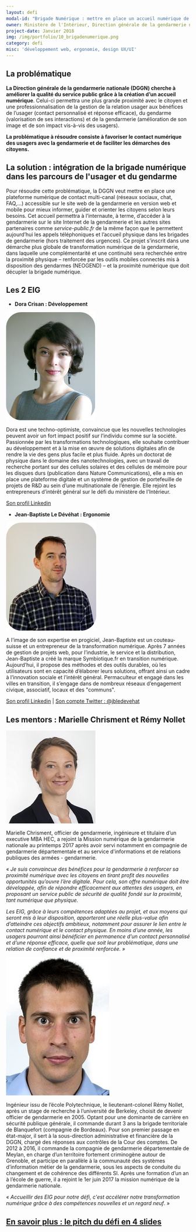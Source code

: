 ```yaml
---
layout: defi
modal-id: "Brigade Numérique : mettre en place un accueil numérique de la gendarmerie au service des citoyens"
owner: Ministère de l'Intérieur, Direction générale de la gendarmerie nationale (DGGN)
project-date: Janvier 2018
img: /img/portfolio/10_brigadenumerique.png
category: defi
misc: 'développement web, ergonomie, design UX/UI'
---
```

## La problématique

**La Direction générale de la gendarmerie nationale (DGGN) cherche à
améliorer la qualité du service public grâce à la création d’un
accueil numérique**. Celui-ci permettra une plus grande proximité avec
le citoyen et une professionnalisation de la gestion de la relation
usager aux bénéfices de l’usager (contact personnalisé et réponse
efficace), du gendarme (valorisation de ses interactions) et de la
gendarmerie (amélioration de son image et de son impact vis-à-vis des
usagers).
  
**La problématique à résoudre consiste à favoriser le contact
numérique des usagers avec la gendarmerie et de faciliter les
démarches des citoyens.**

## La solution : intégration de la brigade numérique dans les parcours de l'usager et du gendarme

Pour résoudre cette problématique, la DGGN veut mettre en place une
plateforme numérique de contact multi-canal (réseaux sociaux, chat,
FAQ,…) accessible sur le site web de la gendarmerie en version web et
mobile pour mieux informer, guider et orienter les citoyens selon
leurs besoins. Cet accueil permettra à l’internaute, à terme,
d’accéder à la gendarmerie sur le site Internet de la gendarmerie et
les autres sites partenaires comme *service-public.fr* de la même
façon que le permettent aujourd’hui les appels téléphoniques et
l’accueil physique dans les brigades de gendarmerie (hors traitement
des urgences). Ce projet s’inscrit dans une démarche plus globale de
transformation numérique de la gendarmerie, dans laquelle une
complémentarité et une continuité sera recherchée entre la proximité
physique – renforcée par les outils mobiles connectés mis à
disposition des gendarmes (NEOGEND) – et la proximité numérique que
doit décupler la brigade numérique.

## Les 2 EIG

* **Dora Crisan : Développement**

![Photo de Doran Crisan](/img/portfolio/DoraCrisan.png)

Dora est une techno-optimiste, convaincue que les nouvelles
technologies peuvent avoir un fort impact positif sur l’individu comme
sur la société. Passionnée par les transformations technologiques,
elle souhaite contribuer au développement et à la mise en œuvre de
solutions digitales afin de rendre la vie des gens plus facile et plus
fluide. Après un doctorat de physique dans le domaine des
nanotechnologies, avec un travail de recherche portant sur des
cellules solaires et des cellules de mémoire pour les disques durs
(publication dans Nature Communications), elle a mis en place une
plateforme digitale et un système de gestion de portefeuille de
projets de R&D au sein d’une multinationale de l’énergie. Elle rejoint
les entrepreneurs d’intérêt général sur le défi du ministère de
l'Intérieur.

[Son profil Linkedin](https://www.linkedin.com/in/alina-dora-crisan-66a92382/)

* **Jean-Baptiste Le Dévéhat : Ergonomie**

![Photo de Jean-Baptiste Le Dévéhat](/img/portfolio/JeanBaptisteLeDevehat.png)

A l’image de son expertise en progiciel, Jean-Baptiste est un
couteau-suisse et un entrepreneur de la transformation
numérique. Après 7 années de gestion de projets web, pour l’industrie,
le service et la distribution, Jean-Baptiste a créé la marque
Symbiotique.fr en transition numérique. Aujourd’hui, il propose des
méthodes et des outils durables, où les utilisateurs sont en capacité
d’élaborer leurs solutions, offrant ainsi un cadre à l’innovation
sociale et l’intérêt général. Permaculteur et engagé dans les villes
en transition, il s’engage dans de nombreux réseaux d’engagement
civique, associatif, locaux et des "communs".

[Son profil Linkedin](https://www.linkedin.com/in/jbledevehat) | [Son compte Twitter : @jbledevehat](https://www.twitter.com/jbledevehat)

## Les mentors : Marielle Chrisment et Rémy Nollet

![Photo de Marielle Chrisment](/img/portfolio/10.MarielleChrisment.jpg)

Marielle Chrisment, officier de gendarmerie, ingénieure et titulaire
d’un executive MBA HEC, a rejoint la Mission numérique de la
gendarmerie nationale au printemps 2017 après avoir servi notamment en
compagnie de gendarmerie départementale et au service d'informations
et de relations publiques des armées - gendarmerie.

« *Je suis convaincue des bénéfices pour la gendarmerie à renforcer sa
proximité numérique avec les citoyens en tirant profit des nouvelles
opportunités qu’ouvre l’ère digitale. Pour cela, son offre numérique
doit être développée, afin de répondre efficacement aux attentes des
usagers, en proposant un service public de sécurité de qualité fondé
sur la proximité, tant numérique que physique.*

*Les EIG, grâce à leurs compétences adaptées au projet, et aux moyens
qui seront mis à leur disposition, apporteront une réelle plus-value
afin d’atteindre ces objectifs ambitieux, notamment pour assurer le
lien entre le contact numérique et le contact physique. En moins d’une
année, les usagers pourront ainsi bénéficier en permanence d’un
contact personnalisé et d’une réponse efficace, quelle que soit leur
problématique, dans une relation de confiance et de proximité
renforcée. »*

![Photo de Rémy Nollet](/img/portfolio/remynollet.jpg)

Ingénieur issu de l’école Polytechnique, le lieutenant-colonel Rémy Nollet, après un stage de
recherche à l’université de Berkeley, choisit de devenir officier de gendarmerie en 2005. Optant pour une dominante de carrière en sécurité publique générale, il commande durant 3 ans la brigade territoriale de Blanquefort (compagnie de Bordeaux). Pour son premier passage en état-major, il sert à la sous-direction administrative et financière de la DGGN, chargé des réponses aux contrôles de la Cour des comptes. De 2012 à 2016, il commande la compagnie de gendarmerie départementale de Meylan, en charge d’un territoire fortement criminogène autour de Grenoble, et participe en parallèle à la communauté des systèmes d’information métier de la gendarmerie, sous les aspects de conduite du changement et de cohérence des différents SI. Après une formation d’un an à l’école de guerre, il a rejoint le 1er juin 2017 la mission numérique de la gendarmerie nationale.

« _Accueillir des EIG pour notre défi, c'est accélérer notre transformation numérique grâce à des compétences nouvelles et un regard neuf_. »


## [En savoir plus : le pitch du défi en 4 slides](https://www.slideshare.net/secret/qlquJhQU0zwK9u)
